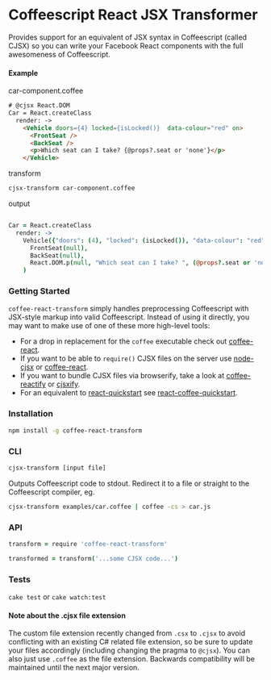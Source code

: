 # Coffeescript React JSX Transformer

Provides support for an equivalent of JSX syntax in Coffeescript (called CJSX) so you can write your Facebook React components with the full awesomeness of Coffeescript.

#### Example

car-component.coffee

```html
# @cjsx React.DOM
Car = React.createClass
  render: ->
    <Vehicle doors={4} locked={isLocked()}  data-colour="red" on>
      <FrontSeat />
      <BackSeat />
      <p>Which seat can I take? {@props?.seat or 'none'}</p>
    </Vehicle>
```

transform

```bash
cjsx-transform car-component.coffee
```

output

```coffeescript

Car = React.createClass
  render: ->
    Vehicle({"doors": (4), "locked": (isLocked()), "data-colour": "red", "on": true}, 
      FrontSeat(null), 
      BackSeat(null), 
      React.DOM.p(null, "Which seat can I take? ", (@props?.seat or 'none'))
    )
```

### Getting Started
`coffee-react-transform` simply handles preprocessing Coffeescript with JSX-style markup into valid Coffeescript. Instead of using it directly, you may want to make use of one of these more high-level tools:   
- For a drop in replacement for the `coffee` executable check out [coffee-react](https://github.com/jsdf/coffee-react).  
- If you want to be able to `require()` CJSX files on the server use [node-cjsx](https://github.com/SimonDegraeve/node-cjsx) or [coffee-react](https://github.com/jsdf/coffee-react).  
- If you want to bundle CJSX files via browserify, take a look at [coffee-reactify](https://github.com/jsdf/coffee-reactify) or [cjsxify](https://github.com/SimonDegraeve/cjsxify).  
- For an equivalent to [react-quickstart](https://github.com/andreypopp/react-quickstart) see [react-coffee-quickstart](https://github.com/SimonDegraeve/react-coffee-quickstart).  

### Installation
```bash
npm install -g coffee-react-transform
```

### CLI

```bash
cjsx-transform [input file]
```
Outputs Coffeescript code to stdout. Redirect it to a file or straight to the Coffeescript compiler, eg.
```bash
cjsx-transform examples/car.coffee | coffee -cs > car.js
```

### API
```coffeescript
transform = require 'coffee-react-transform'

transformed = transform('...some CJSX code...')
```

### Tests

`cake test` or `cake watch:test`


#### Note about the .cjsx file extension
The custom file extension recently changed from `.csx` to `.cjsx` to avoid conflicting with an existing C# related file extension, so be sure to update your files accordingly (including changing the pragma to  `@cjsx`). You can also just use `.coffee` as the file extension. Backwards compatibility will be maintained until the next major version.

